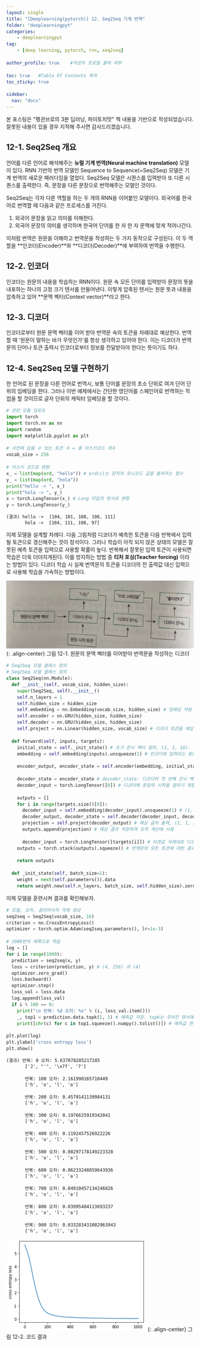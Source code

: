 ```yaml
---
layout: single
title: "[Deeplearning(pytorch)] 12. Seq2Seq 기계 번역"
folder: "deeplearningpyt"
categories:
    - deeplearningpyt
tag:
    - [deep learning, pytorch, rnn, seq2seq]

author_profile: true    #작성자 프로필 출력 여부

toc: true   #Table Of Contents 목차 
toc_sticky: true

sidebar:
  nav: "docs"
---
```


본 포스팅은 "펭귄브로의 3분 딥러닝, 파이토치맛" 책 내용을 기반으로 작성되었습니다.
잘못된 내용이 있을 경우 지적해 주시면 감사드리겠습니다.

## 12-1. Seq2Seq 개요
언어를 다른 언어로 해석해주는 **뉴럴 기계 번역(Neural machine translation)** 모델이 있다. RNN 기반의 번역 모델인 Sequence to Sequence(=Seq2Seq) 모델은 기계 번역의 새로운 패러다임을 열었다. Seq2Seq 모델은 시퀀스를 입력받아 또 다른 시퀀스를 출력한다. 즉, 문장을 다른 문장으로 번역해주는 모델인 것이다.

Seq2Seq는 각자 다른 역할을 하는 두 개의 RNN을 이어붙인 모델이다. 외국어를 한국어로 번역할 때 다음과 같은 프로세스를 거친다.<br/>
1) 외국어 문장을 읽고 의미를 이해한다.<br/>
2) 외국어 문장의 의미를 생각하며 한국어 단어를 한 자 한 자 문맥에 맞게 적어나간다.<br/>

이처럼 번역은 원문을 이해하고 번역문을 작성하는 두 가지 동작으로 구성된다. 이 두 역할을 **인코더(Encoder)**와 **디코더(Decoder)**에 부여하여 번역을 수행한다.

## 12-2. 인코더 
인코더는 원문의 내용을 학습하는 RNN이다. 원문 속 모든 단어를 입력받아 문장의 뜻을 내포하는 하나의 고정 크기 텐서를 만들어낸다. 이렇게 압축된 텐서는 원문 뜻과 내용을 압축하고 있어 **문맥 벡터(Context vector)**라고 한다.

## 12-3. 디코더
인코더로부터 원문 문맥 벡터를 이어 받아 번역문 속의 토큰을 차례대로 예상한다. 번역할 때 '원문이 말하는 바가 무엇인가'를 항상 생각하고 있어야 한다. 이는 디코더가 번역문의 단어나 토큰 출력시 인코더로부터 정보를 전달받아야 한다는 뜻이기도 하다.

## 12-4. Seq2Seq 모델 구현하기
한 언어로 된 문장을 다른 언어로 번역시, 보통 단어를 문장의 초소 단위로 여겨 단어 단위의 임베딩을 한다. 그러나 이번 예제에서는 간단한 영단어를 스페인어로 번역하는 작업을 할 것이므로 글자 단위의 캐릭터 임베딩을 할 것이다.

```python
# 관련 모듈 임포트
import torch
import torch.nn as nn
import random
import matplotlib.pyplot as plt

# 사전에 담을 수 있는 토큰 수 = 총 아스키코드 개수
vocab_size = 256

# 아스키 코드로 변환
x_ = list(map(ord, "hello")) # ord(c)는 문자의 유니코드 값을 돌려주는 함수
y_ = list(map(ord, "hola"))
print("hello -> ", x_)
print("hola -> ", y_)
x = torch.LongTensor(x_) # Long 타입의 텐서로 변환
y = torch.LongTensor(y_)
```
    (결과) hello ->  [104, 101, 108, 108, 111]
           hola ->  [104, 111, 108, 97]

이제 모델을 설계할 차례다. 다음 그림처럼 디코더가 예측한 토큰을 다음 반복에서 입력될 토큰으로 갱신해주는 것이 정석이다. 그러나 학습이 아직 되지 않은 상태의 모델은 잘못된 예측 토큰을 입력으로 사용할 확률이 높다. 반복해서 잘못된 입력 토큰이 사용되면 학습은 더욱 더뎌지게된다. 이를 방지하는 방법 중 **티처 포싱(Teacher forcing)** 이라는 방법이 있다. 디코더 학습 시 실제 번역문의 토큰을 디코더의 전 출력값 대신 입력으로 사용해 학습을 가속하는 방법이다.

![그림 12-1. 원문의 문맥 벡터를 이어받아 번역문을 작성하는 디코더](/assets/images/deeplearningpyt/12-1.png)
{: .align-center}
그림 12-1. 원문의 문맥 벡터를 이어받아 번역문을 작성하는 디코더

```python
# Seq2Seq 모델 클래스 정의
# Seq2Seq 모델 클래스 정의
class Seq2Seq(nn.Module):
  def __init__(self, vocab_size, hidden_size):
    super(Seq2Seq, self).__init__()
    self.n_layers = 1
    self.hidden_size = hidden_size
    self.embedding = nn.Embedding(vocab_size, hidden_size) # 임베딩 차원 따로 정의하지 않고 hidden_size로 임베딩 토큰 차원값 정의!
    self.encoder = nn.GRU(hidden_size, hidden_size)
    self.decoder = nn.GRU(hidden_size, hidden_size)
    self.project = nn.Linear(hidden_size, vocab_size) # 디코더 토큰을 예상해내는 작은 신경망

  def forward(self, inputs, targets):
    initial_state = self._init_state() # 초기 은닉 벡터 정의. (1, 1, 16).
    embedding = self.embedding(inputs).unsqueeze(1) # 인코더에 입력되는 원문을 구성하는 모든 문자 임베딩. (5, 16)을 (5, 1, 16)으로 shape 변환.

    encoder_output, encoder_state = self.encoder(embedding, initial_state) # encoder_state: 문맥 벡터, encoder_output은 (5, 1, 16), encoder_state는 (1, 1, 16).

    decoder_state = encoder_state # decoder_state: 디코더의 첫 번째 은닉 벡터
    decoder_input = torch.LongTensor([0]) # 디코더에 문장의 시작을 알리기 위함. 이 토큰으로 h 토큰 예측!

    outputs = []
    for i in range(targets.size()[0]):
      decoder_input = self.embedding(decoder_input).unsqueeze(1) # (1, 1, 16)
      decoder_output, decoder_state = self.decoder(decoder_input, decoder_state) # 디코더 결과값(decoder_state)은 다시 디코더 모델에 입력됨!, decoder_output은 (1, 1, 16), decoder_state는 (1, 1, 16).
      projection = self.project(decoder_output) # 예상 글자 출력, (1, 1, 256).
      outputs.append(projection) # 예상 결과 저장하여 오차 계산에 사용

      decoder_input = torch.LongTensor([targets[i]]) # 타겟값 차례대로 디코더에 입력. 이것이 티처포싱!
    outputs = torch.stack(outputs).squeeze() # 번역문의 모든 토큰에 대한 결과값 반환, (4, 1, 1, 256) -> (4, 256)

    return outputs

  def _init_state(self, batch_size=1):
    weight = next(self.parameters()).data
    return weight.new(self.n_layers, batch_size, self.hidden_size).zero_()
```

이제 모델을 훈련시켜 결과를 확인해보자.
```python
# 모델, 오차, 옵티마이저 객체 생성
seq2seq = Seq2Seq(vocab_size, 16)
criterion = nn.CrossEntropyLoss()
optimizer = torch.optim.Adam(seq2seq.parameters(), lr=1e-3)

# 1000번의 에폭으로 학습
log = []
for i in range(1000):
  prediction = seq2seq(x, y)
  loss = criterion(prediction, y) # (4, 256) 과 (4)
  optimizer.zero_grad()
  loss.backward()
  optimizer.step()
  loss_val = loss.data
  log.append(loss_val)
  if i % 100 == 0:
    print("\n 반복: %d 오차: %s" % (i, loss_val.item()))
    _, top1 = prediction.data.topk(1, 1) # 예측값 저장. topk는 주어진 텐서에서 두번째 인자(1) 차원에 따라 가장 큰 값 첫번째 인자 값(1) 개수 리턴. top1 shape은 (4, 1)!
    print([chr(c) for c in top1.squeeze().numpy().tolist()]) # 예측값 한글자씩 가져옴

plt.plot(log)
plt.ylabel('cross entropy loss')
plt.show()
```
    (결과) 반복: 0 오차: 5.637078285217285
           ['J', "'", '\x7f', '7']

           반복: 100 오차: 2.161990165710449
           ['h', 'o', 'l', 'a']

           반복: 200 오차: 0.4579141139984131
           ['h', 'o', 'l', 'a']

           반복: 300 오차: 0.1976625919342041
           ['h', 'o', 'l', 'a']

           반복: 400 오차: 0.1192457526922226
           ['h', 'o', 'l', 'a']

           반복: 500 오차: 0.08297178149223328
           ['h', 'o', 'l', 'a']

           반복: 600 오차: 0.06233248859643936
           ['h', 'o', 'l', 'a']

           반복: 700 오차: 0.04910457134246826
           ['h', 'o', 'l', 'a']

           반복: 800 오차: 0.03995484113693237
           ['h', 'o', 'l', 'a']

           반복: 900 오차: 0.033283431082963943
           ['h', 'o', 'l', 'a']

![그림 12-2. 코드 결과](/assets/images/deeplearningpyt/12-2.png)
{: .align-center}
그림 12-2. 코드 결과